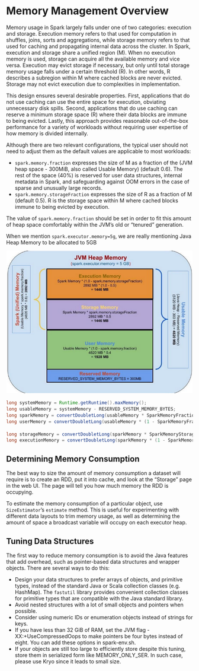 # Memory Management Overview

Memory usage in Spark largely falls under one of two categories: execution and storage. Execution memory refers to that used for computation in shuffles, joins, sorts and aggregations, while storage memory refers to that used for caching and propagating internal data across the cluster. In Spark, execution and storage share a unified region (M). When no execution memory is used, storage can acquire all the available memory and vice versa. Execution may evict storage if necessary, but only until total storage memory usage falls under a certain threshold (R). In other words, R describes a subregion within M where cached blocks are never evicted. Storage may not evict execution due to complexities in implementation.

This design ensures several desirable properties. First, applications that do not use caching can use the entire space for execution, obviating unnecessary disk spills. Second, applications that do use caching can reserve a minimum storage space (R) where their data blocks are immune to being evicted. Lastly, this approach provides reasonable out-of-the-box performance for a variety of workloads without requiring user expertise of how memory is divided internally.

Although there are two relevant configurations, the typical user should not need to adjust them as the default values are applicable to most workloads:

* ```spark.memory.fraction``` expresses the size of M as a fraction of the (JVM heap space - 300MiB, also called Usable Memory) (default 0.6). The rest of the space (40%) is reserved for user data structures, internal metadata in Spark, and safeguarding against OOM errors in the case of sparse and unusually large records.
* ```spark.memory.storageFraction``` expresses the size of R as a fraction of M (default 0.5). R is the storage space within M where cached blocks immune to being evicted by execution.

The value of ```spark.memory.fraction``` should be set in order to fit this amount of heap space comfortably within the JVM’s old or “tenured” generation.

When we mention ```spark.executor.memory=5g```, we are really mentioning Java Heap Memory to be allocated to 5GB

![JVM Heap Memory](../images/JVM_Heap_Memory.png)

```java
long systemMemory = Runtime.getRuntime().maxMemory();
long usableMemory = systemMemory - RESERVED_SYSTEM_MEMORY_BYTES;
long sparkMemory = convertDoubletLong(usableMemory * SparkMemoryFraction);
long userMemory = convertDoubletLong(usableMemory * (1 - SparkMemoryFraction));

long storageMemory = convertDoubletLong(sparkMemory * SparkMemoryStorageFraction);
long executionMemory = convertDoubletLong(sparkMemory * (1 - SparkMemoryStorageFraction));
```

## Determining Memory Consumption

The best way to size the amount of memory consumption a dataset will require is to create an RDD, put it into cache, and look at the “Storage” page in the web UI. The page will tell you how much memory the RDD is occupying.

To estimate the memory consumption of a particular object, use ```SizeEstimator```’s ```estimate``` method. This is useful for experimenting with different data layouts to trim memory usage, as well as determining the amount of space a broadcast variable will occupy on each executor heap.

## Tuning Data Structures

The first way to reduce memory consumption is to avoid the Java features that add overhead, such as pointer-based data structures and wrapper objects. There are several ways to do this:

* Design your data structures to prefer arrays of objects, and primitive types, instead of the standard Java or Scala collection classes (e.g. HashMap). The ```fastutil``` library provides convenient collection classes for primitive types that are compatible with the Java standard library.
* Avoid nested structures with a lot of small objects and pointers when possible.
* Consider using numeric IDs or enumeration objects instead of strings for keys. 
* If you have less than 32 GiB of RAM, set the JVM flag -XX:+UseCompressedOops to make pointers be four bytes instead of eight. You can add these options in spark-env.sh.
* If your objects are still too large to efficiently store despite this tuning, store them in serialized form like MEMORY_ONLY_SER. In such case, please use Kryo since it leads to small size.
